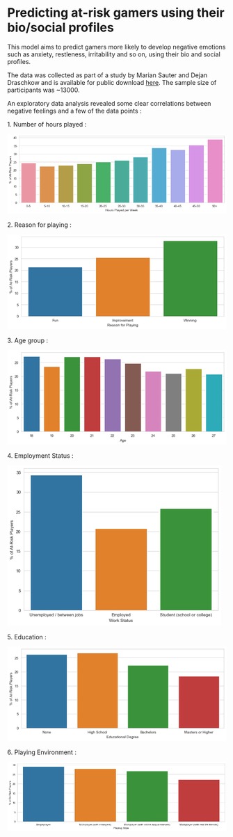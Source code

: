 # Predicting at-risk gamers using their bio/social profiles
This model aims to predict gamers more likely to develop negative emotions such as anxiety, restleness, irritability and so on, using their bio and social profiles.

<p>The data was collected as part of a study by Marian Sauter and Dejan Draschkow and is available for public download <a href="https://osf.io/vnbxk/">here</a>. The sample size of participants was ~13000. </p>

<p>An exploratory data analysis revealed some clear correlations between negative feelings and a few of the data points :</p>

<p>1. Number of hours played :</p>

![](images/Hours.png)

<p>2. Reason for playing :</p>

![](images/Reason.png)

<p>3. Age group :</p>

![](images/Age.png)

<p>4. Employment Status :</p>

![](images/Work.png)

<p>5. Education :</p>

![](images/Degree.png)

<p>6. Playing Environment :</p>

![](images/PlayStyle.png)





